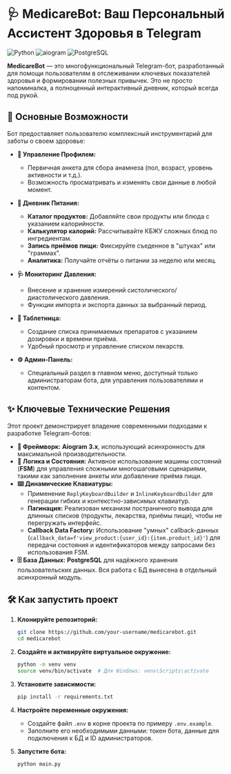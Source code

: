 # 🩺 MedicareBot: Ваш Персональный Ассистент Здоровья в Telegram

![Python](https://img.shields.io/badge/Python-3.11+-blue?logo=python)
![aiogram](https://img.shields.io/badge/aiogram-3.x-blue.svg?logo=telegram)
![PostgreSQL](https://img.shields.io/badge/PostgreSQL-blue?logo=postgresql)

**MedicareBot** — это многофункциональный Telegram-бот, разработанный для помощи пользователям в отслеживании ключевых показателей здоровья и формировании полезных привычек. Это не просто напоминалка, а полноценный интерактивный дневник, который всегда под рукой.


## 🚀 Основные Возможности

Бот предоставляет пользователю комплексный инструментарий для заботы о своем здоровье:

*   **👤 Управление Профилем:**
    *   Первичная анкета для сбора анамнеза (пол, возраст, уровень активности и т.д.).
    *   Возможность просматривать и изменять свои данные в любой момент.

*   **🍵 Дневник Питания:**
    *   **Каталог продуктов:** Добавляйте свои продукты или блюда с указанием калорийности.
    *   **Калькулятор калорий:** Рассчитывайте КБЖУ сложных блюд по ингредиентам.
    *   **Запись приёмов пищи:** Фиксируйте съеденное в "штуках" или "граммах".
    *   **Аналитика:** Получайте отчёты о питании за неделю или месяц.

*   **🩺 Мониторинг Давления:**
    *   Внесение и хранение измерений систолического/диастолического давления.
    *   Функции импорта и экспорта данных за выбранный период.

*   **💊 Таблетница:**
    *   Создание списка принимаемых препаратов с указанием дозировки и времени приёма.
    *   Удобный просмотр и управление списком лекарств.

*   **⚙️ Админ-Панель:**
    *   Специальный раздел в главном меню, доступный только администраторам бота, для управления пользователями и контентом.

## ✨ Ключевые Технические Решения

Этот проект демонстрирует владение современными подходами к разработке Telegram-ботов:

*   **🤖 Фреймворк:** **Aiogram 3.x**, использующий асинхронность для максимальной производительности.
*   **🧠 Логика и Состояния:** Активное использование машины состояний (**FSM**) для управления сложными многошаговыми сценариями, такими как заполнение анкеты или добавление приёма пищи.
*   **⌨️ Динамические Клавиатуры:**
    *   Применение `ReplyKeyboardBuilder` и `InlineKeyboardBuilder` для генерации гибких и контекстно-зависимых клавиатур.
    *   **Пагинация:** Реализован механизм постраничного вывода для длинных списков (продукты, лекарства, приёмы пищи), чтобы не перегружать интерфейс.
    *   **Callback Data Factory:** Использование "умных" callback-данных (`callback_data=f'view_product:{user_id}:{item.product_id}'`) для передачи состояния и идентификаторов между запросами без использования FSM.
*   **🗄️ База Данных:** **PostgreSQL** для надёжного хранения пользовательских данных. Вся работа с БД вынесена в отдельный асинхронный модуль.

## 🛠️ Как запустить проект

1.  **Клонируйте репозиторий:**
    ```bash
    git clone https://github.com/your-username/medicarebot.git
    cd medicarebot
    ```

2.  **Создайте и активируйте виртуальное окружение:**
    ```bash
    python -m venv venv
    source venv/bin/activate  # Для Windows: venv\Scripts\activate
    ```

3.  **Установите зависимости:**
    ```bash
    pip install -r requirements.txt
    ```

4.  **Настройте переменные окружения:**
    *   Создайте файл `.env` в корне проекта по примеру `.env.example`.
    *   Заполните его необходимыми данными: токен бота, данные для подключения к БД и ID администраторов.

5.  **Запустите бота:**
    ```bash
    python main.py
    ```
